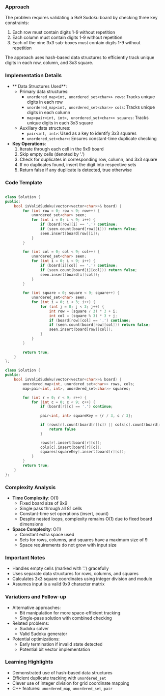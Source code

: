 
### Approach

The problem requires validating a 9x9 Sudoku board by checking three key constraints:

1. Each row must contain digits 1-9 without repetition
2. Each column must contain digits 1-9 without repetition
3. Each of the nine 3x3 sub-boxes must contain digits 1-9 without repetition

The approach uses hash-based data structures to efficiently track unique digits in each row, column, and 3x3 square.
### Implementation Details
- ** Data Structures Used**:
    - Primary data structures:
        - `unordered_map<int, unordered_set<char>> rows`: Tracks unique digits in each row
        - `unordered_map<int, unordered_set<char>> cols`: Tracks unique digits in each column
        - `map<pair<int, int>, unordered_set<char>> squares`: Tracks unique digits in each 3x3 square
    - Auxiliary data structures:
        - `pair<int, int>`: Used as a key to identify 3x3 squares
        - `unordered_set<char>`: Ensures constant-time duplicate checking
- **Key Operations**:
    1. Iterate through each cell in the 9x9 board
    2. Skip empty cells (denoted by '.')
    3. Check for duplicates in corresponding row, column, and 3x3 square
    4. If no duplicates found, insert the digit into respective sets
    5. Return false if any duplicate is detected, true otherwise

### Code Template
```cpp

class Solution {
public:
    bool isValidSudoku(vector<vector<char>>& board) {
        for (int row = 0; row < 9; row++) {
            unordered_set<char> seen;
            for (int i = 0; i < 9; i++) {
                if (board[row][i] == '.') continue;
                if (seen.count(board[row][i])) return false;
                seen.insert(board[row][i]);
            }
        }
        
        for (int col = 0; col < 9; col++) {
            unordered_set<char> seen;
            for (int i = 0; i < 9; i++) {
                if (board[i][col] == '.') continue;
                if (seen.count(board[i][col])) return false;
                seen.insert(board[i][col]);
            }
        }
        
        for (int square = 0; square < 9; square++) {
            unordered_set<char> seen;
            for (int i = 0; i < 3; i++) {
                for (int j = 0; j < 3; j++) {
                    int row = (square / 3) * 3 + i;
                    int col = (square % 3) * 3 + j;
                    if (board[row][col] == '.') continue;
                    if (seen.count(board[row][col])) return false;
                    seen.insert(board[row][col]);
                }
            }
        }
        
        return true;
    }
};

class Solution {
public:
    bool isValidSudoku(vector<vector<char>>& board) {
        unordered_map<int, unordered_set<char>> rows, cols;
        map<pair<int, int>, unordered_set<char>> squares;

        for (int r = 0; r < 9; r++) {
            for (int c = 0; c < 9; c++) {
                if (board[r][c] == '.') continue;
                
                pair<int, int> squareKey = {r / 3, c / 3};

                if (rows[r].count(board[r][c]) || cols[c].count(board[r][c]) || squares[squareKey].count(board[r][c])) {
                    return false
                }

                rows[r].insert(board[r][c]);
                cols[c].insert(board[r][c]);
                squares[squareKey].insert(board[r][c]);
            }
        }
        return true;
    }
};
```

### Complexity Analysis
- **Time Complexity**: O(1)
    - Fixed board size of 9x9
    - Single pass through all 81 cells
    - Constant-time set operations (insert, count)
    - Despite nested loops, complexity remains O(1) due to fixed board dimensions
- **Space Complexity**: O(1)
    - Constant extra space used
    - Sets for rows, columns, and squares have a maximum size of 9
    - Space requirements do not grow with input size

### Important Notes
- Handles empty cells (marked with '.') gracefully
- Uses separate data structures for rows, columns, and squares
- Calculates 3x3 square coordinates using integer division and modulo
- Assumes input is a valid 9x9 character matrix

### Variations and Follow-up
- Alternative approaches:
    - Bit manipulation for more space-efficient tracking
    - Single-pass solution with combined checking
- Related problems:
    - Sudoku solver
    - Valid Sudoku generator
- Potential optimizations:
    - Early termination if invalid state detected
    - Potential bit vector implementation
### Learning Highlights
- Demonstrated use of hash-based data structures
- Efficient duplicate tracking with `unordered_set`
- Clever use of integer division for grid coordinate mapping
- C++ features: `unordered_map`, `unordered_set`, `pair`


